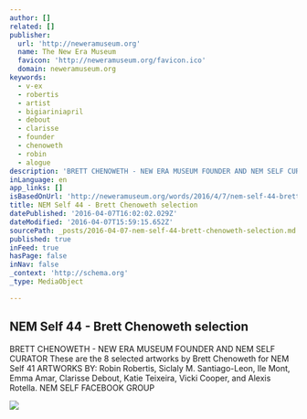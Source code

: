 ```yaml
---
author: []
related: []
publisher:
  url: 'http://neweramuseum.org'
  name: The New Era Museum
  favicon: 'http://neweramuseum.org/favicon.ico'
  domain: neweramuseum.org
keywords:
  - v-ex
  - robertis
  - artist
  - bigiariniapril
  - debout
  - clarisse
  - founder
  - chenoweth
  - robin
  - alogue
description: 'BRETT CHENOWETH - NEW ERA MUSEUM FOUNDER AND NEM SELF CURATOR These are the 8 selected artworks by Brett Chenoweth for NEM Self 41 ARTWORKS BY: Robin Robertis, Siclaly M. Santiago-Leon, Ile Mont, Emma Amar, Clarisse Debout, Katie Teixeira, Vicki Cooper, and Alexis Rotella. NEM SELF FACEBOOK GROUP'
inLanguage: en
app_links: []
isBasedOnUrl: 'http://neweramuseum.org/words/2016/4/7/nem-self-44-brett-chenoweth-selection'
title: NEM Self 44 - Brett Chenoweth selection
datePublished: '2016-04-07T16:02:02.029Z'
dateModified: '2016-04-07T15:59:15.652Z'
sourcePath: _posts/2016-04-07-nem-self-44-brett-chenoweth-selection.md
published: true
inFeed: true
hasPage: false
inNav: false
_context: 'http://schema.org'
_type: MediaObject

---
```

<article style=""><h1>NEM Self 44 - Brett Chenoweth selection</h1><p>BRETT CHENOWETH - NEW ERA MUSEUM FOUNDER AND NEM SELF CURATOR These are the 8 selected artworks by Brett Chenoweth for NEM Self 41 ARTWORKS BY: Robin Robertis, Siclaly M. Santiago-Leon, Ile Mont, Emma Amar, Clarisse Debout, Katie Teixeira, Vicki Cooper, and Alexis Rotella. NEM SELF FACEBOOK GROUP</p><img src="http://static1.squarespace.com/static/50e5b834e4b0837383d7bb18/50e5b834e4b0837383d7bb1f/570668762fe13140b8981eb3/1460037799211/11218702_10209128020738893_8741832968829150504_n.jpg?format=1000w" /></article>